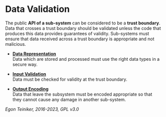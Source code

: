 # Data Validation

The public **API of a sub-system** can be considered to be a **trust boundary**. 
Data that crosses a trust boundary should be validated unless the code that produces this data provides guarantees of validity.
Sub-systems must ensure that data received across a trust boundary is appropriate and not malicious.

* [**Data Representation**](https://github.com/teiniker/teiniker-lectures-securecoding/tree/master/secure-coding/DataValidation/Representation)\
  Data which are stored and processed must use the right data types in a secure way.

* [**Input Validation**](https://github.com/teiniker/teiniker-lectures-securecoding/tree/master/secure-coding/DataValidation/InputValidation)\
  Data must be checked for validity at the trust boundary.

* [**Output Encoding**](https://github.com/teiniker/teiniker-lectures-securecoding/tree/master/secure-coding/DataValidation/OutputEncoding)\
  Data that leave the subsystem must be encoded appropriate so that they cannot cause any damage in another sub-system.

*Egon Teiniker, 2016-2023, GPL v3.0*

